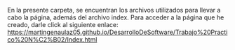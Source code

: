 En la presente carpeta, se encuentran los archivos utilizados para llevar a cabo la página, además del archivo index.
Para acceder a la página que he creado, darle click al siguiente enlace:
https://martingenaulaz05.github.io/DesarrolloDeSoftware/Trabajo%20Practico%20N%C2%B02/Index.html
